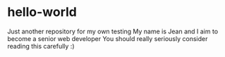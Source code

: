# hello-world
Just another repository for my own testing
My name is Jean and I aim to become a senior web developer
You should really seriously consider reading this carefully :)
